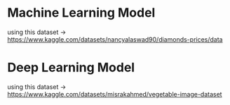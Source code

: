 # Machine Learning Model

using this dataset -> https://www.kaggle.com/datasets/nancyalaswad90/diamonds-prices/data

# Deep Learning Model

using this dataset -> https://www.kaggle.com/datasets/misrakahmed/vegetable-image-dataset
